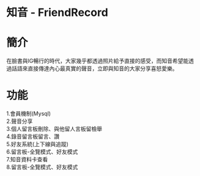 # 知音 - FriendRecord

# 簡介
  在臉書與IG暢行的時代，大家幾乎都透過照片給予直接的感受，而知音希望能透過話語來直接傳達內心最真實的聲音，立即與知音的大家分享喜怒愛樂。
# 功能
  1.會員機制(Mysql)  
  2.聲音分享  
  3.個人留言板刪除、與他留人言板留檢舉  
  4.錄音留言板留言、讚  
  5.好友系統(上下線與追蹤)  
  6.留言板-全覽模式、好友模式  
  7.知音資料卡查看  
  8.留言板-全覽模式、好友模式
